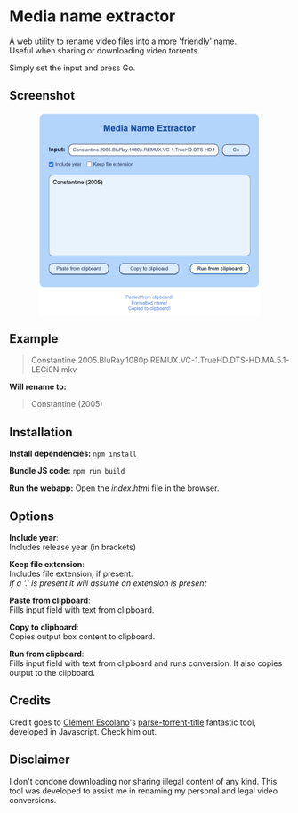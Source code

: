 # Media name extractor

A web utility to rename video files into a more 'friendly' name.\
Useful when sharing or downloading video torrents.

Simply set the input and press Go.


## Screenshot

<p align="center" width="100%">
  <img alt="screenshot" title="screenshot" src="image-1.png" width="500" />
</p>

## Example
> Constantine.2005.BluRay.1080p.REMUX.VC-1.TrueHD.DTS-HD.MA.5.1-LEGi0N.mkv

**Will rename to:**

> Constantine (2005)

## Installation

**Install dependencies:** `npm install`

**Bundle JS code:** `npm run build`

**Run the webapp:** Open the *index.html* file in the browser.

## Options

**Include year**:\
Includes release year (in brackets)

**Keep file extension**:\
Includes file extension, if present.\
*If a '.' is present it will assume an extension is present*

**Paste from clipboard**:\
Fills input field with text from clipboard.

**Copy to clipboard**:\
Copies output box content to clipboard.

**Run from clipboard**:\
Fills input field with text from clipboard and runs conversion. It also copies output to the clipboard.

## Credits
Credit goes to [Clément Escolano](https://github.com/clement-escolano)'s [parse-torrent-title](https://github.com/clement-escolano/parse-torrent-title) fantastic tool, developed in Javascript. Check him out.

<!-- Just to restrict screenshot size and align it -->
<style>
  img {
    max-width: 400px;
    display: block;
    margin: 0 auto;
  }
</style>

## Disclaimer

I don't condone downloading nor sharing illegal content of any kind. This tool was developed to assist me in renaming my personal and legal video conversions. 
